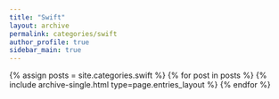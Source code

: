 ```yaml
---
title: "Swift"
layout: archive
permalink: categories/swift
author_profile: true
sidebar_main: true
---
```


<!--assign posts에만 변수 변경 -->

{% assign posts = site.categories.swift %}
{% for post in posts %} {% include archive-single.html type=page.entries_layout %} {% endfor %}
